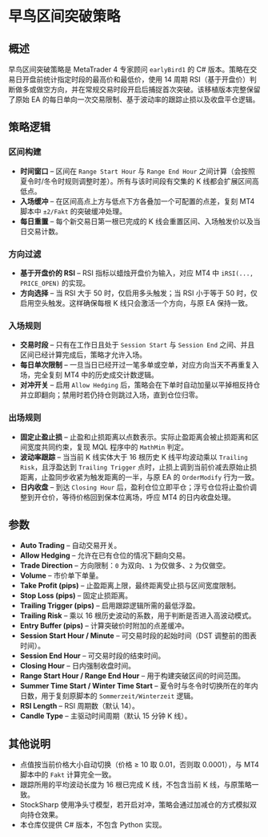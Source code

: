 # 早鸟区间突破策略

## 概述
早鸟区间突破策略是 MetaTrader 4 专家顾问 `earlyBird1` 的 C# 版本。策略在交易日开盘前统计指定时段的最高价和最低价，使用 14 周期 RSI（基于开盘价）判断做多或做空方向，并在常规交易时段开启后捕捉首次突破。该移植版本完整保留了原始 EA 的每日单向一次交易限制、基于波动率的跟踪止损以及收盘平仓逻辑。

## 策略逻辑
### 区间构建
* **时间窗口** – 区间在 `Range Start Hour` 与 `Range End Hour` 之间计算（会按照夏令时/冬令时规则调整时差）。所有与该时间段有交集的 K 线都会扩展区间高低点。
* **入场缓冲** – 在区间高点上方与低点下方各叠加一个可配置的点差，复刻 MT4 脚本中 `±2/Fakt` 的突破缓冲处理。
* **每日重置** – 每个新交易日第一根已完成的 K 线会重置区间、入场触发价以及当日交易计数。

### 方向过滤
* **基于开盘价的 RSI** – RSI 指标以蜡烛开盘价为输入，对应 MT4 中 `iRSI(..., PRICE_OPEN)` 的实现。
* **方向选择** – 当 RSI 大于 50 时，仅启用多头触发；当 RSI 小于等于 50 时，仅启用空头触发。这样确保每根 K 线只会激活一个方向，与原 EA 保持一致。

### 入场规则
* **交易时段** – 只有在工作日且处于 `Session Start` 与 `Session End` 之间、并且区间已经计算完成后，策略才允许入场。
* **每日单次限制** – 一旦当日已经开过一笔多单或空单，对应方向当天不再重复入场，完全复刻 MT4 中的历史成交计数逻辑。
* **对冲开关** – 启用 `Allow Hedging` 后，策略会在下单时自动加量以平掉相反持仓并立即翻向；禁用时若仍持仓则跳过入场，直到仓位归零。

### 出场规则
* **固定止盈止损** – 止盈和止损距离以点数表示。实际止盈距离会被止损距离和区间宽度共同约束，复现 MQL 程序中的 `MathMin` 判定。
* **波动率跟踪** – 当当前 K 线实体大于 16 根历史 K 线平均波动乘以 `Trailing Risk`，且浮盈达到 `Trailing Trigger` 点时，止损上调到当前价减去原始止损距离，止盈同步收紧为触发距离的一半，与原 EA 的 `OrderModify` 行为一致。
* **日内收盘** – 到达 `Closing Hour` 后，盈利仓位立即平仓；浮亏仓位将止盈价调整到开仓价，等待价格回到保本位离场，呼应 MT4 的日内收盘处理。

## 参数
* **Auto Trading** – 自动交易开关。
* **Allow Hedging** – 允许在已有仓位的情况下翻向交易。
* **Trade Direction** – 方向限制：`0` 为双向、`1` 为仅做多、`2` 为仅做空。
* **Volume** – 市价单下单量。
* **Take Profit (pips)** – 止盈距离上限，最终距离受止损与区间宽度限制。
* **Stop Loss (pips)** – 固定止损距离。
* **Trailing Trigger (pips)** – 启用跟踪逻辑所需的最低浮盈。
* **Trailing Risk** – 乘以 16 根历史波动的系数，用于判断是否进入高波动模式。
* **Entry Buffer (pips)** – 计算突破价时附加的点差缓冲。
* **Session Start Hour / Minute** – 可交易时段的起始时间（DST 调整前的图表时间）。
* **Session End Hour** – 可交易时段的结束时间。
* **Closing Hour** – 日内强制收盘时间。
* **Range Start Hour / Range End Hour** – 用于构建突破区间的时间范围。
* **Summer Time Start / Winter Time Start** – 夏令时与冬令时切换所在的年内日数，用于复刻原脚本的 `Sommerzeit/Winterzeit` 逻辑。
* **RSI Length** – RSI 周期数（默认 14）。
* **Candle Type** – 主驱动时间周期（默认 15 分钟 K 线）。

## 其他说明
* 点值按当前价格大小自动切换（价格 ≥ 10 取 0.01，否则取 0.0001），与 MT4 脚本中的 `Fakt` 计算完全一致。
* 跟踪所用的平均波动长度为 16 根已完成 K 线，不包含当前 K 线，与原策略一致。
* StockSharp 使用净头寸模型，若开启对冲，策略会通过加减仓的方式模拟双向持仓效果。
* 本仓库仅提供 C# 版本，不包含 Python 实现。
